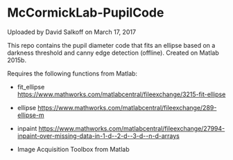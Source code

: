 # McCormickLab-PupilCode

Uploaded by David Salkoff on March 17, 2017

This repo contains the pupil diameter code that fits an ellipse based on a darkness threshold and canny edge detection (offline). Created on Matlab 2015b. 

Requires the following functions from Matlab:

- fit_ellipse
https://www.mathworks.com/matlabcentral/fileexchange/3215-fit-ellipse

- ellipse
https://www.mathworks.com/matlabcentral/fileexchange/289-ellipse-m

- inpaint
https://www.mathworks.com/matlabcentral/fileexchange/27994-inpaint-over-missing-data-in-1-d--2-d--3-d--n-d-arrays

- Image Acquisition Toolbox from Matlab
